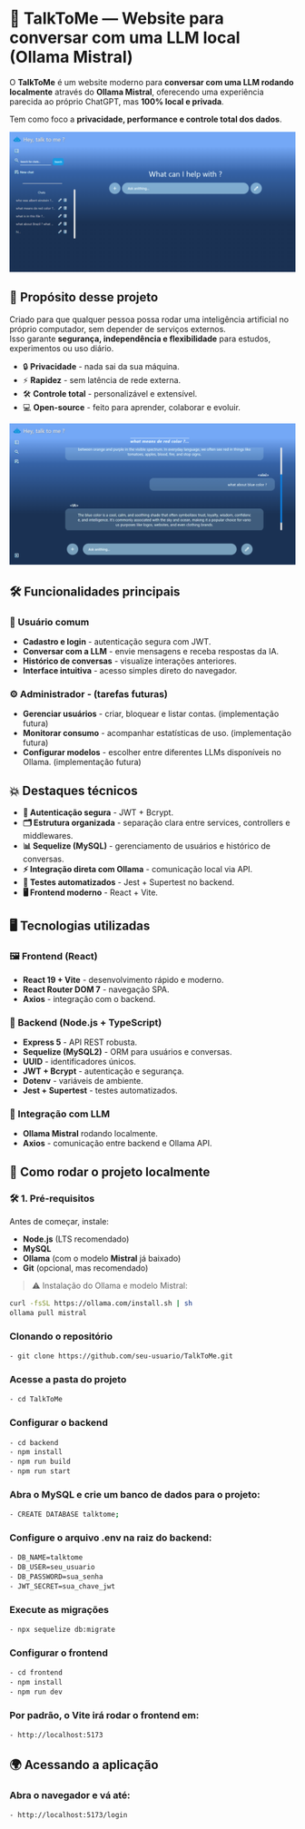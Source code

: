 # 💬 TalkToMe — Website para conversar com uma LLM local (Ollama Mistral)

O **TalkToMe** é um website moderno para **conversar com uma LLM rodando localmente** através do **Ollama Mistral**, oferecendo uma experiência parecida ao próprio ChatGPT, mas **100% local e privada**.  

Tem como foco a **privacidade, performance e controle total dos dados**.


![Homepage do projeto](./frontend/public/images/homepage.png)


## 🌟 Propósito desse projeto

Criado para que qualquer pessoa possa rodar uma inteligência artificial no próprio computador, sem depender de serviços externos.  
Isso garante **segurança, independência e flexibilidade** para estudos, experimentos ou uso diário.

- 🔒 **Privacidade** - nada sai da sua máquina.
- ⚡ **Rapidez** - sem latência de rede externa.
- 🛠️ **Controle total** - personalizável e extensível.
- 💻 **Open-source** - feito para aprender, colaborar e evoluir.

![Homepage do projeto](./frontend/public/images/chattalk.png)


## 🛠️ Funcionalidades principais

### 👤 Usuário comum

- **Cadastro e login** - autenticação segura com JWT.
- **Conversar com a LLM** - envie mensagens e receba respostas da IA.
- **Histórico de conversas** - visualize interações anteriores.
- **Interface intuitiva** - acesso simples direto do navegador.

### ⚙️ Administrador - (tarefas futuras)

- **Gerenciar usuários** - criar, bloquear e listar contas. (implementação futura)
- **Monitorar consumo** - acompanhar estatísticas de uso. (implementação futura)
- **Configurar modelos** - escolher entre diferentes LLMs disponíveis no Ollama. (implementação futura)


## 💥 Destaques técnicos

- **🔐 Autenticação segura** - JWT + Bcrypt.
- **🗂️ Estrutura organizada** - separação clara entre services, controllers e middlewares.
- **📊 Sequelize (MySQL)** - gerenciamento de usuários e histórico de conversas.
- **⚡ Integração direta com Ollama** - comunicação local via API.
- **📝 Testes automatizados** - Jest + Supertest no backend.
- **🖥️ Frontend moderno** - React + Vite.


## 🖥️ Tecnologias utilizadas

### 🖼️ Frontend (React)
- **React 19 + Vite** - desenvolvimento rápido e moderno.
- **React Router DOM 7** - navegação SPA.
- **Axios** - integração com o backend.

### 🔧 Backend (Node.js + TypeScript)
- **Express 5** - API REST robusta.
- **Sequelize (MySQL2)** - ORM para usuários e conversas.
- **UUID** - identificadores únicos.
- **JWT + Bcrypt** - autenticação e segurança.
- **Dotenv** - variáveis de ambiente.
- **Jest + Supertest** - testes automatizados.

### 🤖 Integração com LLM
- **Ollama Mistral** rodando localmente.
- **Axios** - comunicação entre backend e Ollama API.


## 🚀 Como rodar o projeto localmente

### 🛠️ 1. Pré-requisitos

Antes de começar, instale:

- **Node.js** (LTS recomendado)
- **MySQL**
- **Ollama** (com o modelo **Mistral** já baixado)
- **Git** (opcional, mas recomendado)

> ⚠️ Instalação do Ollama e modelo Mistral:
```bash
curl -fsSL https://ollama.com/install.sh | sh
ollama pull mistral
```


### Clonando o repositório
```bash
- git clone https://github.com/seu-usuario/TalkToMe.git
```

### Acesse a pasta do projeto
```bash
- cd TalkToMe
```

### Configurar o backend
```bash
- cd backend
- npm install
- npm run build
- npm run start
```

### Abra o MySQL e crie um banco de dados para o projeto:
```bash
- CREATE DATABASE talktome;
```

### Configure o arquivo .env na raiz do backend:
```bash
- DB_NAME=talktome
- DB_USER=seu_usuario
- DB_PASSWORD=sua_senha
- JWT_SECRET=sua_chave_jwt
```

### Execute as migrações
```bash
- npx sequelize db:migrate
```

### Configurar o frontend
```bash
- cd frontend
- npm install
- npm run dev
```

### Por padrão, o Vite irá rodar o frontend em:
```bash
- http://localhost:5173
```


## 🌍 Acessando a aplicação
### Abra o navegador e vá até:
```bash
- http://localhost:5173/login
```